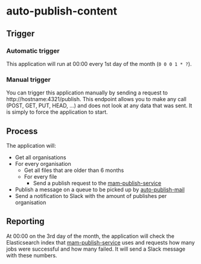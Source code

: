 # auto-publish-content
## Trigger
### Automatic trigger
This application will run at 00:00 every 1st day of the month (`0 0 0 1 * ?`).
### Manual trigger
You can trigger this application manually by sending a request to http://hostname:4321/publish. This endpoint allows you to make any call (POST, GET, PUT, HEAD, ...) and does not look at any data that was sent. It is simply to force the application to start. 
## Process
The application will:
- Get all organisations
- For every organisation
    - Get all files that are older than 6 months
    - For every file
        - Send a publish request to the [mam-publish-service](https://github.com/viaacode/mam-publish-service)
- Publish a message on a queue to be picked up by [auto-publish-mail
](https://github.com/viaacode/auto-publish-mail)
- Send a notification to Slack with the amount of publishes per organisation

## Reporting
At 00:00 on the 3rd day of the month, the application will check the Elasticsearch index that [mam-publish-service](https://github.com/viaacode/mam-publish-service) uses and requests how many jobs were successful and how many failed. It will send a Slack message with these numbers.
